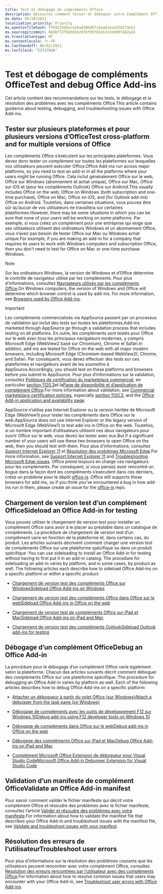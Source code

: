 ```yaml
---
title: Test et débogage de compléments Office
description: Découvrez comment tester et déboguer votre Complément Office.
ms.date: 05/19/2021
localization_priority: Priority
ms.openlocfilehash: f794225d5ece20a430b967c8aa81ea165b573e52
ms.sourcegitcommit: 0d3bf72f8ddd1b287bf95f832b7ecb9d9fa62a24
ms.translationtype: HT
ms.contentlocale: fr-FR
ms.lasthandoff: 06/02/2021
ms.locfileid: "52727926"
---
```

# <a name="test-and-debug-office-add-ins"></a><span data-ttu-id="6f40c-103">Test et débogage de compléments Office</span><span class="sxs-lookup"><span data-stu-id="6f40c-103">Test and debug Office Add-ins</span></span>

<span data-ttu-id="6f40c-104">Cet article contient des recommandations sur les tests, le débogage et la résolution des problèmes avec les compléments Office.</span><span class="sxs-lookup"><span data-stu-id="6f40c-104">This article contains guidance about testing, debugging, and troubleshooting issues with Office Add-ins.</span></span>

## <a name="test-cross-platform-and-for-multiple-versions-of-office"></a><span data-ttu-id="6f40c-105">Tester sur plusieurs plateformes et pour plusieurs versions d’Office</span><span class="sxs-lookup"><span data-stu-id="6f40c-105">Test cross-platform and for multiple versions of Office</span></span>

<span data-ttu-id="6f40c-106">Les compléments Office s’exécutent sur les principales plateformes. Vous devez donc tester un complément sur toutes les plateformes sur lesquelles vos utilisateurs peuvent exécuter Office.</span><span class="sxs-lookup"><span data-stu-id="6f40c-106">Office Add-ins run across major platforms, so you need to test an add-in in all the platforms where your users might be running Office.</span></span> <span data-ttu-id="6f40c-107">Cela inclut généralement Office sur le web, Office sur Windows (abonnement et achat unique), Office sur Mac, Office sur iOS et (pour les compléments Outlook) Office sur Android.</span><span class="sxs-lookup"><span data-stu-id="6f40c-107">This usually includes Office on the web, Office on Windows (both subscription and one-time purchase), Office on Mac, Office on iOS, and (for Outlook add-ins) Office on Android.</span></span> <span data-ttu-id="6f40c-108">Toutefois, dans certaines situations, vous pouvez être sûr qu’aucun de vos utilisateurs ne travaillera sur certaines plateformes.</span><span class="sxs-lookup"><span data-stu-id="6f40c-108">However, there may be some situations in which you can be sure that none of your users will be working on some platforms.</span></span> <span data-ttu-id="6f40c-109">Par exemple, si vous créez un complément pour une entreprise qui exige que ses utilisateurs utilisent des ordinateurs Windows et un abonnement Office, vous n’avez pas besoin de tester Office sur Mac ou Windows achat unique.</span><span class="sxs-lookup"><span data-stu-id="6f40c-109">For example, if you are making an add-in for a company that requires its users to work with Windows computers and subscription Office, then you don't need to test for Office on Mac or one-time purchase Windows.</span></span> 

> [!NOTE]
> <span data-ttu-id="6f40c-110">Sur les ordinateurs Windows, la version de Windows et d’Office détermine le contrôle de navigateur utilisé par les compléments. Pour plus d’informations, consultez [Navigateurs utilisés par les compléments Office](../concepts/browsers-used-by-office-web-add-ins.md).</span><span class="sxs-lookup"><span data-stu-id="6f40c-110">On Windows computers, the version of Windows and Office will determine which browser control is used by add-ins. For more information, see [Browsers used by Office Add-ins](../concepts/browsers-used-by-office-web-add-ins.md).</span></span>

> [!IMPORTANT]
> <span data-ttu-id="6f40c-111">Les compléments commercialisés via AppSource passent par un processus de validation qui inclut des tests sur toutes les plateformes.</span><span class="sxs-lookup"><span data-stu-id="6f40c-111">Add-ins marketed through AppSource go through a validation process that includes testing on all platforms.</span></span> <span data-ttu-id="6f40c-112">En outre, les compléments sont testés pour Office sur le web avec tous les principaux navigateurs modernes, y compris Microsoft Edge (WebView2 basé sur Chromium), Chrome et Safari.</span><span class="sxs-lookup"><span data-stu-id="6f40c-112">In addition, add-ins are tested for Office on the web with all major modern browsers, including Microsoft Edge (Chromium-based WebView2), Chrome, and Safari.</span></span> <span data-ttu-id="6f40c-113">Par conséquent, vous devez effectuer des tests sur ces plateformes et navigateurs avant de les soumettre à AppSource.</span><span class="sxs-lookup"><span data-stu-id="6f40c-113">Accordingly, you should test on these platforms and browsers before you submit to AppSource.</span></span> <span data-ttu-id="6f40c-114">Pour plus d’informations sur la validation, consultez [Politiques de certification du marketplace commercial](/legal/marketplace/certification-policies), en particulier [section 1120.3](/legal/marketplace/certification-policies#11203-functionality)et la[Page de disponibilité et d’application de complément Office](../overview/office-add-in-availability.md).</span><span class="sxs-lookup"><span data-stu-id="6f40c-114">For more information about validation, see [Commercial marketplace certification policies](/legal/marketplace/certification-policies), especially [section 1120.3](/legal/marketplace/certification-policies#11203-functionality), and the [Office Add-in application and availability page](../overview/office-add-in-availability.md).</span></span> 
>
> <span data-ttu-id="6f40c-115">AppSource n’utilise pas Internet Explorer ou la version héritée de Microsoft Edge (WebView1) pour tester les compléments dans Office sur le web.</span><span class="sxs-lookup"><span data-stu-id="6f40c-115">AppSource does not use Internet Explorer or the legacy version of Microsoft Edge (WebView1) to test add-ins in Office on the web.</span></span> <span data-ttu-id="6f40c-116">Toutefois, si un nombre important d’utilisateurs utilisent ces deux navigateurs pour ouvrir Office sur le web, vous devez les tester avec eux.</span><span class="sxs-lookup"><span data-stu-id="6f40c-116">But if a significant number of your users will use these two browsers to open Office on the web, then you should test with them.</span></span> <span data-ttu-id="6f40c-117">Pour plus d’informations, consultez [Support Internet Explorer 11](../develop/support-ie-11.md) et [Résolution des problèmes Microsoft Edge](../concepts/browsers-used-by-office-web-add-ins.md#troubleshooting-microsoft-edge-issues).</span><span class="sxs-lookup"><span data-stu-id="6f40c-117">For more information, see [Support Internet Explorer 11](../develop/support-ie-11.md) and [Troubleshooting Microsoft Edge issues](../concepts/browsers-used-by-office-web-add-ins.md#troubleshooting-microsoft-edge-issues).</span></span> <span data-ttu-id="6f40c-118">Office prend toujours en charge ces navigateurs pour les compléments. Par conséquent, si vous pensez avoir rencontré un bogue dans la façon dont les compléments s’exécutent dans ces derniers, créez un problème pour le dépôt [office-js](https://github.com/OfficeDev/office-js/issues/new/choose) .</span><span class="sxs-lookup"><span data-stu-id="6f40c-118">Office still supports these browsers for add-ins, so if you think you've encountered a bug in how add-ins run in them, please create an issue for the [office-js](https://github.com/OfficeDev/office-js/issues/new/choose) repo.</span></span>

## <a name="sideload-an-office-add-in-for-testing"></a><span data-ttu-id="6f40c-119">Chargement de version test d’un complément Office</span><span class="sxs-lookup"><span data-stu-id="6f40c-119">Sideload an Office Add-in for testing</span></span>

<span data-ttu-id="6f40c-p104">Vous pouvez utiliser le chargement de version test pour installer un complément Office sans avoir à le placer au préalable dans un catalogue de compléments. La procédure de chargement de version test d’un complément varie en fonction de la plateforme et, dans certains cas, du produit. Les articles suivants décrivent comment charger une version test de compléments Office sur une plateforme spécifique ou dans un produit spécifique :</span><span class="sxs-lookup"><span data-stu-id="6f40c-p104">You can use sideloading to install an Office Add-in for testing without having to first put it in an add-in catalog. The procedure for sideloading an add-in varies by platform, and in some cases, by product as well. The following articles each describe how to sideload Office Add-ins on a specific platform or within a specific product:</span></span>

- [<span data-ttu-id="6f40c-123">Chargement de version test des compléments Office sur Windows</span><span class="sxs-lookup"><span data-stu-id="6f40c-123">Sideload Office Add-ins on Windows</span></span>](create-a-network-shared-folder-catalog-for-task-pane-and-content-add-ins.md)

- [<span data-ttu-id="6f40c-124">Chargement de version test des compléments Office dans Office sur le web</span><span class="sxs-lookup"><span data-stu-id="6f40c-124">Sideload Office Add-ins in Office on the web</span></span>](sideload-office-add-ins-for-testing.md)

- [<span data-ttu-id="6f40c-125">Chargement de version test de compléments Office sur iPad et Mac</span><span class="sxs-lookup"><span data-stu-id="6f40c-125">Sideload Office Add-ins on iPad and Mac</span></span>](sideload-an-office-add-in-on-ipad-and-mac.md)

- [<span data-ttu-id="6f40c-126">Chargement de version test des compléments Outlook</span><span class="sxs-lookup"><span data-stu-id="6f40c-126">Sideload Outlook add-ins for testing</span></span>](../outlook/sideload-outlook-add-ins-for-testing.md)

## <a name="debug-an-office-add-in"></a><span data-ttu-id="6f40c-127">Débogage d’un complément Office</span><span class="sxs-lookup"><span data-stu-id="6f40c-127">Debug an Office Add-in</span></span>

<span data-ttu-id="6f40c-p105">La procédure pour le débogage d’un complément Office varie également selon la plateforme. Chacun des articles suivants décrit comment déboguer des compléments Office sur une plateforme spécifique :</span><span class="sxs-lookup"><span data-stu-id="6f40c-p105">The procedure for debugging an Office Add-in varies by platform as well. Each of the following articles describes how to debug Office Add-ins on a specific platform:</span></span>

- [<span data-ttu-id="6f40c-130">Attacher un débogueur à partir du volet Office (sur Windows)</span><span class="sxs-lookup"><span data-stu-id="6f40c-130">Attach a debugger from the task pane (on Windows)</span></span>](attach-debugger-from-task-pane.md)

- [<span data-ttu-id="6f40c-131">Débogage de compléments avec les outils de développement F12 sur Windows 10</span><span class="sxs-lookup"><span data-stu-id="6f40c-131">Debug add-ins using F12 developer tools on Windows 10</span></span>](debug-add-ins-using-f12-developer-tools-on-windows-10.md)

- [<span data-ttu-id="6f40c-132">Débogage de compléments dans Office sur le web</span><span class="sxs-lookup"><span data-stu-id="6f40c-132">Debug add-ins in Office on the web</span></span>](debug-add-ins-in-office-online.md)

- [<span data-ttu-id="6f40c-133">Débogage des compléments Office sur iPad et Mac</span><span class="sxs-lookup"><span data-stu-id="6f40c-133">Debug Office Add-ins on iPad and Mac</span></span>](debug-office-add-ins-on-ipad-and-mac.md)

- [<span data-ttu-id="6f40c-134">Complément Microsoft Office Extension de débogueur pour Visual Studio Code</span><span class="sxs-lookup"><span data-stu-id="6f40c-134">Microsoft Office Add-in Debugger Extension for Visual Studio Code</span></span>](debug-with-vs-extension.md)

## <a name="validate-an-office-add-in-manifest"></a><span data-ttu-id="6f40c-135">Validation d’un manifeste de complément Office</span><span class="sxs-lookup"><span data-stu-id="6f40c-135">Validate an Office Add-in manifest</span></span>

<span data-ttu-id="6f40c-136">Pour savoir comment valider le fichier manifeste qui décrit votre complément Office et résoudre des problèmes avec le fichier manifeste, consultez l’article [Valider et résoudre des problèmes avec votre manifeste](troubleshoot-manifest.md).</span><span class="sxs-lookup"><span data-stu-id="6f40c-136">For information about how to validate the manifest file that describes your Office Add-in and troubleshoot issues with the manifest file, see [Validate and troubleshoot issues with your manifest](troubleshoot-manifest.md).</span></span>

## <a name="troubleshoot-user-errors"></a><span data-ttu-id="6f40c-137">Résolution des erreurs de l’utilisateur</span><span class="sxs-lookup"><span data-stu-id="6f40c-137">Troubleshoot user errors</span></span>

<span data-ttu-id="6f40c-138">Pour plus d’informations sur la résolution des problèmes courants que les utilisateurs peuvent rencontrer avec votre complément Office, consultez [Résolution des erreurs rencontrées par l’utilisateur avec des compléments Office](testing-and-troubleshooting.md).</span><span class="sxs-lookup"><span data-stu-id="6f40c-138">For information about how to resolve common issues that users may encounter with your Office Add-in, see [Troubleshoot user errors with Office Add-ins](testing-and-troubleshooting.md).</span></span>
